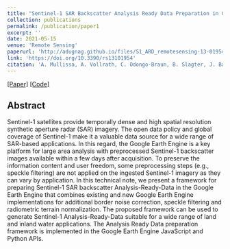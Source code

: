 ```yaml
---
title: "Sentinel-1 SAR Backscatter Analysis Ready Data Preparation in Google Earth Engine"
collection: publications
permalink: /publication/paper1
excerpt: ''
date: 2021-05-15
venue: 'Remote Sensing'
paperurl: 'http://adugnag.github.io/files/S1_ARD_remotesensing-13-01954.pdf'
link: 'https://doi.org/10.3390/rs13101954'
citation: 'A. Mullissa, A. Vollrath, C. Odongo-Braun, B. Slagter, J. Balling,Y. Gou, N. Gorelick, J. Reiche, Sentinel-1 sar backscatter analysis ready data preparation in google earth engine, Remote Sensing 13 (10) (2021) 1954, doi:10.3390/rs13101954'
---
```

[[Paper]](https://doi.org/10.3390/rs13101954) [[Code]](https://github.com/adugnag/gee_s1_ard)

## Abstract

Sentinel-1 satellites provide temporally dense and high spatial resolution synthetic aperture
radar (SAR) imagery. The open data policy and global coverage of Sentinel-1 make it a valuable
data source for a wide range of SAR-based applications. In this regard, the Google Earth Engine
is a key platform for large area analysis with preprocessed Sentinel-1 backscatter images available
within a few days after acquisition. To preserve the information content and user freedom, some
preprocessing steps (e.g., speckle filtering) are not applied on the ingested Sentinel-1 imagery as
they can vary by application. In this technical note, we present a framework for preparing Sentinel-1
SAR backscatter Analysis-Ready-Data in the Google Earth Engine that combines existing and new
Google Earth Engine implementations for additional border noise correction, speckle filtering and
radiometric terrain normalization. The proposed framework can be used to generate Sentinel-1
Analysis-Ready-Data suitable for a wide range of land and inland water applications. The Analysis
Ready Data preparation framework is implemented in the Google Earth Engine JavaScript and
Python APIs.
